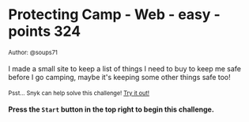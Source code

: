 # Protecting Camp - Web - easy - points 324


 <small>Author: @soups71</small><br><br>I made a small site to keep a list of things I need to buy to keep me safe before I go camping, maybe it's keeping some other things safe too! <br><br> <small>Psst... Snyk can help solve this challenge! <a href="https://snyk.co/uf6Kk">Try it out!</a></small> <br><br> <b>Press the <code>Start</code> button in the top right to begin this challenge.</b>
